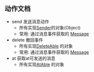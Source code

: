 ## 动作文档

- send 发送消息动作
    - 所有实现[Sender](../src/main/java/io/github/kloping/qqbot/api/Sender.java)的对象(Object)
    - 常用: 通过消息事件获取的 [Message](../src/main/java/io/github/kloping/qqbot/entities/qqpd/message/Message.java)
- delete 撤回事件
    - 所有实现[DeleteAble](../src/main/java/io/github/kloping/qqbot/api/DeleteAble.java) 的对象
    - 常用: 通过消息事件获取的 [Message](../src/main/java/io/github/kloping/qqbot/entities/qqpd/message/Message.java)
- at 获取at可发送的消息
    - 所有实现[AtAble](../src/main/java/io/github/kloping/qqbot/api/AtAble.java) 的对象
